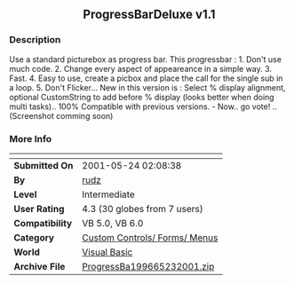 ﻿<div align="center">

## ProgressBarDeluxe v1\.1


</div>

### Description

Use a standard picturebox as progress bar. This progressbar : 1. Don't use much code. 2. Change every aspect of appeareance in a simple way. 3. Fast. 4. Easy to use, create a picbox and place the call for the single sub in a loop. 5. Don't Flicker... New in this version is : Select % display alignment, optional CustomString to add before % display (looks better when doing multi tasks).. 100% Compatible with previous versions. - Now.. go vote! .. (Screenshot comming soon)
 
### More Info
 


<span>             |<span>
---                |---
**Submitted On**   |2001-05-24 02:08:38
**By**             |[rudz](https://github.com/Planet-Source-Code/PSCIndex/blob/master/ByAuthor/rudz.md)
**Level**          |Intermediate
**User Rating**    |4.3 (30 globes from 7 users)
**Compatibility**  |VB 5\.0, VB 6\.0
**Category**       |[Custom Controls/ Forms/  Menus](https://github.com/Planet-Source-Code/PSCIndex/blob/master/ByCategory/custom-controls-forms-menus__1-4.md)
**World**          |[Visual Basic](https://github.com/Planet-Source-Code/PSCIndex/blob/master/ByWorld/visual-basic.md)
**Archive File**   |[ProgressBa199665232001\.zip](https://github.com/Planet-Source-Code/rudz-progressbardeluxe-v1-1__1-22963/archive/master.zip)








